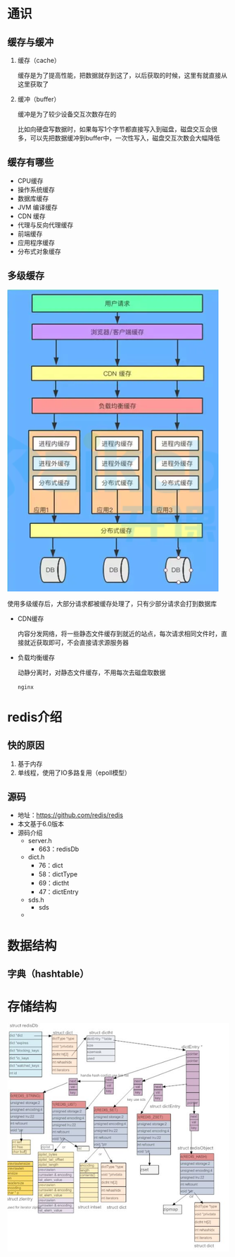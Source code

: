 # 通识

## 缓存与缓冲

1. 缓存（cache）

   缓存是为了提高性能，把数据就存到这了，以后获取的时候，这里有就直接从这里获取了

2. 缓冲（buffer）

   缓冲是为了较少设备交互次数存在的

   比如向硬盘写数据时，如果每写1个字节都直接写入到磁盘，磁盘交互会很多，可以先把数据缓冲到buffer中，一次性写入，磁盘交互次数会大幅降低

## 缓存有哪些

+ CPU缓存
+ 操作系统缓存
+ 数据库缓存
+ JVM 编译缓存
+ CDN 缓存
+ 代理与反向代理缓存
+ 前端缓存
+ 应用程序缓存
+ 分布式对象缓存

## 多级缓存

![image-20201106000004824](assets/image-20201106000004824.png) 

使用多级缓存后，大部分请求都被缓存处理了，只有少部分请求会打到数据库

+ CDN缓存

  内容分发网络，将一些静态文件缓存到就近的站点，每次请求相同文件时，直接就近获取即可，不会直接请求源服务器

+ 负载均衡缓存

  动静分离时，对静态文件缓存，不用每次去磁盘取数据

  `nginx`

# redis介绍

## 快的原因

1. 基于内存
2. 单线程，使用了IO多路复用（epoll模型）

## 源码

+ 地址：https://github.com/redis/redis
+ 本文基于6.0版本
+ 源码介绍
  + server.h
    + 663：redisDb
  + dict.h
    + 76：dict
    + 58：dictType
    + 69：dictht 
    + 47：dictEntry 
  + sds.h
    + sds
  + 

# 数据结构

## 字典（hashtable）







# 存储结构

![image-20190222230614796-0847974](assets/image-20190222230614796-0847974.png) 



































